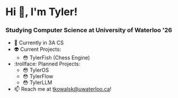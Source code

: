 # Hi 👋, I'm Tyler!

### Studying Computer Science at University of Waterloo '26
- 📖 Currently in 3A CS
- :alien: Current Projects:
    - :flushed: TylerFish (Chess Engine) 
- :trollface: Planned Projects:
    - :flushed: TylerOS
    - :flushed: TylerFlow
    - :flushed: TylerLLM
- :mailbox: Reach me at tkowalsk@uwaterloo.ca! 



<!--
**tkowalski9938/tkowalski9938** is a ✨ _special_ ✨ repository because its `README.md` (this file) appears on your GitHub profile.

Here are some ideas to get you started:

- 🔭 I’m currently working on ...
- 🌱 I’m currently learning ...
- 👯 I’m looking to collaborate on ...
- 🤔 I’m looking for help with ...
- 💬 Ask me about ...
- 📫 How to reach me: ...
- 😄 Pronouns: ...
- ⚡ Fun fact: ...
-->
